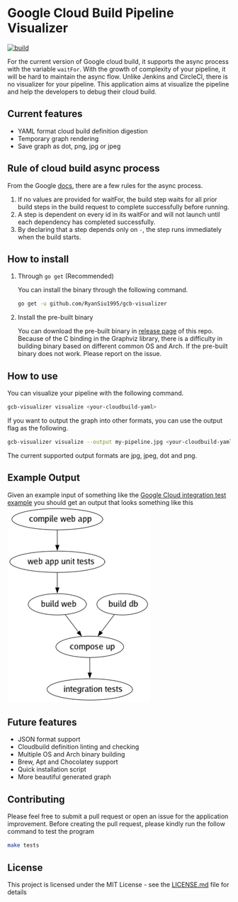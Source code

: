 # Google Cloud Build Pipeline Visualizer

[![build](https://github.com/RyanSiu1995/gcb-visualizer/workflows/Go/badge.svg)](https://github.com/RyanSiu1995/gcb-visualizer/workflows/Go/badge.svg)

For the current version of Google cloud build, it supports the async process with the variable `waitFor`. With the growth of complexity of your pipeline, it will be hard to maintain the async flow. Unlike Jenkins and CircleCI, there is no visualizer for your pipeline. This application aims at visualize the pipeline and help the developers to debug their cloud build.

## Current features
* YAML format cloud build definition digestion
* Temporary graph rendering
* Save graph as dot, png, jpg or jpeg

## Rule of cloud build async process
From the Google [docs](https://cloud.google.com/cloud-build/docs/configuring-builds/configure-build-step-order), there are a few rules for the async process.
1. If no values are provided for waitFor, the build step waits for all prior build steps in the build request to complete successfully before running.
1. A step is dependent on every id in its waitFor and will not launch until each dependency has completed successfully.
1. By declaring that a step depends only on `-`, the step runs immediately when the build starts.

## How to install
1. Through `go get` (Recommended)

   You can install the binary through the following command.
   ```bash
   go get -u github.com/RyanSiu1995/gcb-visualizer
   ```
1. Install the pre-built binary

   You can download the pre-built binary in [release page](https://github.com/RyanSiu1995/gcb-visualizer/releases) of this repo. Because of the C binding in the Graphviz library, there is a difficulty in building binary based on different common OS and Arch. If the pre-built binary does not work. Please report on the issue.

## How to use
You can visualize your pipeline with the following command.
```bash
gcb-visualizer visualize <your-cloudbuild-yaml>
```
If you want to output the graph into other formats, you can use the output flag as the following.
```bash
gcb-visualizer visualize --output my-pipeline.jpg <your-cloudbuild-yaml>
```
The current supported output formats are jpg, jpeg, dot and png.

## Example Output
Given an example input of something like the [Google Cloud integration test example](https://github.com/GoogleCloudPlatform/cloudbuild-integration-testing/blob/master/cloudbuild.compose.yaml)
you should get an output that looks something like this 
![Go Builder output](./example/example.png)

## Future features
* JSON format support
* Cloudbuild definition linting and checking
* Multiple OS and Arch binary building
* Brew, Apt and Chocolatey support
* Quick installation script
* More beautiful generated graph

## Contributing
Please feel free to submit a pull request or open an issue for the application improvement. Before creating the pull request, please kindly run the follow command to test the program
```bash
make tests
```

## License
This project is licensed under the MIT License - see the [LICENSE.md](./LICENSE.md) file for details
